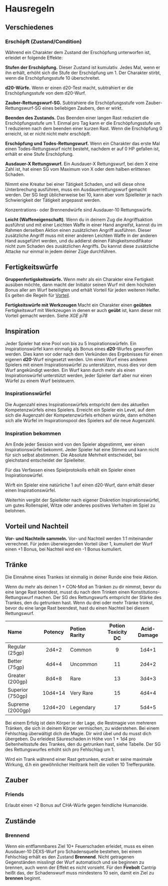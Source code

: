 # Hausregeln

## Verschiedenes

### Erschöpft (Zustand/Condition)

Während ein Charakter dem Zustand der Erschöpfung unterworfen ist, erleidet er folgende Effekte:

**Stufen der Erschöpfung.** Dieser Zustand ist kumulativ. Jedes Mal, wenn er ihn erhält, erhöht sich die Stufe der Erschöpfung um 1. Der Charakter stirbt, wenn die Erschöpfungsstufe 10 überschreitet.

**d20-Würfe.** Wenn er einen d20-Test macht, subtrahiert er die Erschöpfungsstufe von dem d20-Wurf.

**Zauber-Rettungswurf-SG.** Subtrahiere die Erschöpfungsstufe vom Zauber-Rettungswurf-SG eines beliebigen Zaubers, den er wirkt.

**Beenden des Zustands.** Das Beenden einer langen Rast reduziert die Erschöpfungsstufe um 1. Einmal pro Tag kann er die Erschöpfungsstufe um 1 reduzieren nach dem beenden einer kurzen Rast. Wenn die Erschöpfung 0 erreicht, ist er nicht nicht mehr erschöpft.

**Erschöpfung und Todes-Rettungswurf.** Wenn ein Charakter das erste Mal einen Todes-Rettungswurf nicht besteht, nachdem er auf 0 HP gefallen ist, erhält er eine Stufe Erschöpfung.

**Ausdauer-X Rettungswurf.** Ein Ausdauer-X Rettungswurf, bei dem X eine Zahl ist, hat einen SG vom Maximum von X oder dem halben erlittenen Schaden.

Nimmt eine Kreatur bei einer Tätigkeit Schaden, und will diese ohne Unterbrechung ausführen, muss ein Ausdauerrettungswurf gemacht werden. Der SG liegt üblicherweise bei 10, kann aber vom Spielleiter je nach Schwierigkeit der Tätigkeit angepasst werden.

Konzentrations- oder Brennendwürfe sind Ausdauer-10 Rettungswürfe.

**Leicht (Waffeneigenschaft)**. Wenn du in deinem Zug die Angriffsaktion ausführst und mit einer Leichten Waffe in einer Hand angreifst, kannst du im Rahmen derselben Aktion einen zusätzlichen Angriff ausführen. Dieser zusätzliche Angriff muss mit einer anderen Leichten Waffe in der anderen Hand ausgeführt werden, und du addierst deinen Fähigkeitsmodifikator nicht zum Schaden des zusätzlichen Angriffs. Du kannst diese zusätzliche Attacke nur einmal in jedem deiner Züge durchführen.

## Fertigkeitswürfe

**Gruppenfertigskeitswürfe.** Wenn mehr als ein Charakter eine Fertigkeit ausüben möchte, dann macht der Initiator seinen Wurf mit dem höchsten Bonus aller am Wurf beteiligten und erhält Vorteil für jeden weiteren Helfer. Es gelten die Regeln für [Vorteil](#vorteil-und-nachteil).

**Fertigkeitswürfe mit Werkzeugen** Macht ein Charakter einen **geübten** Fertigkeitswurf mit Werkzeugen in denen er auch **geübt** ist, kann dieser mit Vorteil gemacht werden. Siehe _XGE p78_

## Inspiration

Jeder Spieler hat eine Pool von bis zu 5 Inspirationswürfeln. Ein Inspirationswürfel kann einmalig als Bonus eines **d20**-Wurfes geworfen werden. Dies kann vor oder nach dem Verkünden des Ergebnisses für einen eigenen **d20**-Wurf eingesetzt werden. Um einen Wurf eines anderen Spielers mit einem Inspirationswürfel zu unterstützen, muss dies vor dem Wurf angekündigt werden. Ein Wurf kann durch mehr als einen Inspirationswürfel unterstützt werden, jeder Spieler darf aber nur einen Würfel zu einem Wurf beisteuern.  

### Inspirationswürfel

Die Augenzahl eines Inspirationswürfels entspricht dem des aktuellen Kompetenzwürfels eines Spielers. Erreicht ein Spieler ein Level, auf dem sich die Augenzahl der Kompetenzwürfels erhöhen würde, dann erhöhen sich alle Würfel im Inspirationspool des Spielers auf die neue Augenzahl.

### Inspiration bekommen

Am Ende jeder Session wird von den Spieler abgestimmt, wer einen Inspirationswürfel bekommt. Jeder Spieler hat eine Stimme und kann nicht für sich selbst abstimmen. Die Absolute Mehrheit entscheidet, bei gleichstand entscheidet der Spielleiter.

Für das Verfassen eines Spielprotokolls erhält ein Spieler einen Inspirationswürfel.

Wirft ein Spieler eine natürliche 1 auf einen d20-Wurf, dann erhält dieser einen Inspirationswürfel.

Weiterhin vergibt der Spielleiter nach eigener Diskretion Inspirationswürfel, um gutes Rollenspiel, Witze oder anderes positives Verhalten im Spiel zu belohnen.

## Vorteil und Nachteil

**Vor- und Nachteile sammeln.** Vor- und Nachteil werden 1:1 miteinander verrechnet. Für jeden überwiegenden Vorteil über 1, kumuliert der Wurf einen +1 Bonus, bei Nachteil wird ein -1 Bonus kumuliert.

## Tränke

Die Einnahme eines Trankes ist einmalig in deiner Runde eine freie Aktion.

Wenn du mehr als deinen 1 + CON-Mod an Tränken zu dir nimmst, bevor du eine lange Rast beendest, musst du nach dem Trinken einen Konstitutions-Rettungswurf machen. Der SG des Rettungswurfs entspricht der Stärke des Trankes, den du getrunken hast. Wenn du drei oder mehr Tränke trinkst, bevor du eine lange Rast beendest, hast du einen Nachteil bei diesem Rettungswurf.

| **Name**         | **Potency** | **Potion Rarity** | **Potion Toxicity DC** | **Acid-Damage** |
|:-----------------|:-----------:|:------------------|:----------------------:|:-----------:|
| Regular (25gp)   | 2d4+2       | Common            |            9           | 1d4+1       |
| Better (75gp)    | 4d4+4       | Uncommon          |           11           | 2d4+2       |
| Greater (200gp)  | 8d4+8       | Rare              |           13           | 3d4+3       |
| Superior (750gp) | 10d4+14     | Very Rare         |           15           | 4d4+4     |
| Supreme (2000gp) | 12d4+20     | Legendary         |           17           | 5d4+5     |

Bei einem Erfolg ist dein Körper in der Lage, die Restmagie von mehreren Tränken, die sich in deinem Körper vermischen, zu widerstehen. Bei einem Fehlschlag überwältigt dich die Magie. Dir wird übel und du musst dich übergeben. Du erleidest Säureschaden in Höhe von 1 + 1d4 pro Seltenheitsstufe des Trankes, den du getrunken hast, siehe Tabelle. Der SG des Rettungswurfes erhöht sich pro Fehlschlag um 1.

Wird ein Trank während einer Rast getrunken, erzielt er seine maximale Wirkung, d.h ein gewöhnlicher Heiltrank heilt die vollen 10 Trefferpunkte.

## Zauber

### Friends

Erlaubt einen +2 Bonus auf CHA-Würfe gegen feindliche Humanoide.

## Zustände

### Brennend

Wenn ein entflammbares Ziel 10+ Feuerschaden erleidet, muss es einen Ausdauer-10 DEXS-Wurf pro Schadensquelle bestehen, bei einem Fehlschlag erhält es den Zustand **Brennend**. Nicht getragenen Gegenständen misslingt der Wurf automatisch und sie beginnen zu brennen, auch wenn der Effekt es nicht vorsieht. Für den **Firebolt** Cantrip heißt das, der Schadenswurf muss mindestens 10 sein, damit ein Ziel zu **brennen** beginnt.  
